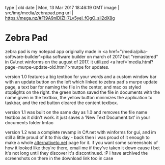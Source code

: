 type | old
date | Mon, 13 Mar 2017 18:46:19 GMT
image | src/img/media/zebrapad.png
url | https://mega.nz/#F!9A9nlDIZ!-7Lv5yel_fOgO_sil2dX8g

# Zebra Pad

zebra pad is my notepad app originally made in <a href="/media/pika-software-builder'>pika software builder</a> on march of 2017 but "remastered" in C#.net winforms on the august of 2017. it utilized <a href='media.html?page=murpe-update-old.html">murpe</a> for updates.

version 1.0 features a big textbox for your words and a custom window bar with an update button on the left which linked to zebra pad's murpe update page, a text bar for naming the file in the center, and mac os styled stoplights on the right. the green button saved the file in documents with the name given in the textbox, the yellow button minimizes the application to taskbar, and the red button cleared the content textbox.

version 1.1 was built on the same day as 1.0 and removes the file name textbox as it didn't work. it just saves a 'New Text Document.txt' in your documents folder lmfao

version 1.2 was a complete revamp in C#.net with winforms for gui, and im still a little proud of it to this day - back then i was proud of it enough to make a whole <a class='external' href='https://alternativeto.net/software/zebra-pad/'>alternativeto.net</a> page for it. if you want some screenshots of how it looked like they're there, email me if they've taken it down cause i bet it's not long until they discover it's discontinued. :P i have archived the screenshots on there in the download link too in case
